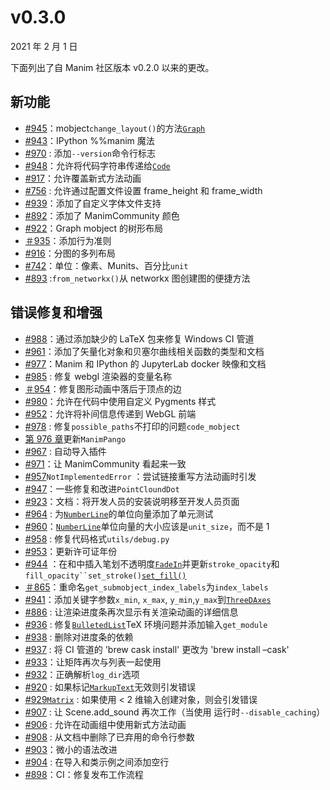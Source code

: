 # v0.3.0

2021 年 2 月 1 日

下面列出了自 Manim 社区版本 v0.2.0 以来的更改。

## 新功能

- [#945](https://github.com/ManimCommunity/manim/pull/945)：mobject`change_layout()`的方法[`Graph`](../reference/manim.mobject.graph.Graph.html#manim.mobject.graph.Graph "manim.mobject.graph.Graph")
- [#943](https://github.com/ManimCommunity/manim/pull/943)：IPython %%manim 魔法
- [#970](https://github.com/ManimCommunity/manim/pull/970) : 添加`--version`命令行标志
- [#948](https://github.com/ManimCommunity/manim/pull/948)：允许将代码字符串传递给[`Code`](../reference/manim.mobject.text.code_mobject.Code.html#manim.mobject.text.code_mobject.Code "manim.mobject.text.code_mobject.Code")
- [#917](https://github.com/ManimCommunity/manim/pull/917)：允许覆盖新式方法动画
- [#756](https://github.com/ManimCommunity/manim/pull/756) : 允许通过配置文件设置 frame_height 和 frame_width
- [#939](https://github.com/ManimCommunity/manim/pull/939)：添加了自定义字体文件支持
- [#892](https://github.com/ManimCommunity/manim/pull/892)：添加了 ManimCommunity 颜色
- [#922](https://github.com/ManimCommunity/manim/pull/922)：Graph mobject 的树形布局
- [＃935](https://github.com/ManimCommunity/manim/pull/935)：添加行为准则
- [#916](https://github.com/ManimCommunity/manim/pull/916)：分图的多列布局
- [#742](https://github.com/ManimCommunity/manim/pull/742)：单位：像素、Munits、百分比`unit`
- [#893](https://github.com/ManimCommunity/manim/pull/893) :`from_networkx()`从 networkx 图创建图的便捷方法

## 错误修复和增强

- [#988](https://github.com/ManimCommunity/manim/pull/988)：通过添加缺少的 LaTeX 包来修复 Windows CI 管道
- [#961](https://github.com/ManimCommunity/manim/pull/961)：添加了矢量化对象和贝塞尔曲线相关函数的类型和文档
- [#977](https://github.com/ManimCommunity/manim/pull/977)：Manim 和 IPython 的 JupyterLab docker 映像和文档
- [#985](https://github.com/ManimCommunity/manim/pull/985) : 修复 webgl 渲染器的变量名称
- [＃954](https://github.com/ManimCommunity/manim/pull/954)：修复图形动画中落后于顶点的边
- [#980](https://github.com/ManimCommunity/manim/pull/980)：允许在代码中使用自定义 Pygments 样式
- [#952](https://github.com/ManimCommunity/manim/pull/952)：允许将补间信息传递到 WebGL 前端
- [#978](https://github.com/ManimCommunity/manim/pull/978) : 修复`possible_paths`不打印的问题`code_mobject`
- [第 976 章](https://github.com/ManimCommunity/manim/pull/976)更新`ManimPango`
- [#967](https://github.com/ManimCommunity/manim/pull/967) : 自动导入插件
- [#971](https://github.com/ManimCommunity/manim/pull/971)：让 ManimCommunity 看起来一致
- [#957](https://github.com/ManimCommunity/manim/pull/957)`NotImplementedError` ：尝试链接重写方法动画时引发
- [#947](https://github.com/ManimCommunity/manim/pull/947)：一些修复和改进`PointCloundDot`
- [#923](https://github.com/ManimCommunity/manim/pull/923)：文档：将开发人员的安装说明移至开发人员页面
- [#964](https://github.com/ManimCommunity/manim/pull/964) : 为[`NumberLine`](../reference/manim.mobject.graphing.number_line.NumberLine.html#manim.mobject.graphing.number_line.NumberLine "manim.mobject.graphing.number_line.NumberLine")的单位向量添加了单元测试
- [#960](https://github.com/ManimCommunity/manim/pull/960)：[`NumberLine`](../reference/manim.mobject.graphing.number_line.NumberLine.html#manim.mobject.graphing.number_line.NumberLine "manim.mobject.graphing.number_line.NumberLine")单位向量的大小应该是`unit_size`，而不是 1
- [#958](https://github.com/ManimCommunity/manim/pull/958) : 修复代码格式`utils/debug.py`
- [#953](https://github.com/ManimCommunity/manim/pull/953)：更新许可证年份
- [#944](https://github.com/ManimCommunity/manim/pull/944) ：在和中插入笔划不透明度[`FadeIn`](../reference/manim.animation.fading.FadeIn.html#manim.animation.fading.FadeIn "manim.animation.fading.FadeIn")并更新`stroke_opacity`和` fill_opacity``set_stroke() `[`set_fill()`](../reference/manim.mobject.types.vectorized_mobject.VMobject.html#manim.mobject.types.vectorized_mobject.VMobject.set_fill "manim.mobject.types.vectorized_mobject.VMobject.set_fill")
- [＃865](https://github.com/ManimCommunity/manim/pull/865)：重命名`get_submobject_index_labels`为`index_labels`
- [#941](https://github.com/ManimCommunity/manim/pull/941)：添加关键字参数`x_min`, `x_max`, `y_min`,`y_max`到[`ThreeDAxes`](../reference/manim.mobject.graphing.coordinate_systems.ThreeDAxes.html#manim.mobject.graphing.coordinate_systems.ThreeDAxes "manim.mobject.graphing.coordinate_systems.ThreeDAxes")
- [#886](https://github.com/ManimCommunity/manim/pull/886) : 让渲染进度条再次显示有关渲染动画的详细信息
- [#936](https://github.com/ManimCommunity/manim/pull/936) : 修复[`BulletedList`](../reference/manim.mobject.text.tex_mobject.BulletedList.html#manim.mobject.text.tex_mobject.BulletedList "manim.mobject.text.tex_mobject.BulletedList")TeX 环境问题并添加输入`get_module`
- [#938](https://github.com/ManimCommunity/manim/pull/938) : 删除对进度条的依赖
- [#937](https://github.com/ManimCommunity/manim/pull/937) : 将 CI 管道的 'brew cask install' 更改为 'brew install –cask'
- [#933](https://github.com/ManimCommunity/manim/pull/933)：让矩阵再次与列表一起使用
- [#932](https://github.com/ManimCommunity/manim/pull/932)：正确解析`log_dir`选项
- [#920](https://github.com/ManimCommunity/manim/pull/920) : 如果标记[`MarkupText`](../reference/manim.mobject.text.text_mobject.MarkupText.html#manim.mobject.text.text_mobject.MarkupText "manim.mobject.text.text_mobject.MarkupText")无效则引发错误
- [#929](https://github.com/ManimCommunity/manim/pull/929)[`Matrix`](../reference/manim.mobject.matrix.Matrix.html#manim.mobject.matrix.Matrix "manim.mobject.matrix.Matrix") : 如果使用 < 2 维输入创建对象，则会引发错误
- [#907](https://github.com/ManimCommunity/manim/pull/907) : 让 Scene.add_sound 再次工作（当使用 运行时`--disable_caching`）
- [#906](https://github.com/ManimCommunity/manim/pull/906) : 允许在动画组中使用新式方法动画
- [#908](https://github.com/ManimCommunity/manim/pull/908) : 从文档中删除了已弃用的命令行参数
- [#903](https://github.com/ManimCommunity/manim/pull/903)：微小的语法改进
- [#904](https://github.com/ManimCommunity/manim/pull/904) : 在导入和类示例之间添加空行
- [#898](https://github.com/ManimCommunity/manim/pull/898)：CI：修复发布工作流程
